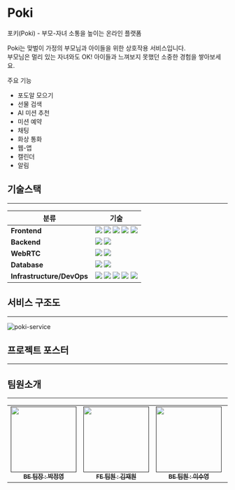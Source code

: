 # Poki
포키(Poki) - 부모-자녀 소통을 높이는 온라인 플랫폼

Poki는 맞벌이 가정의 부모님과 아이들을 위한 상호작용 서비스입니다.  
부모님은 멀리 있는 자녀와도 OK! 아이들과 느껴보지 못했던 소중한 경험을 쌓아보세요.

주요 기능  
* 포도알 모으기
* 선물 검색
* AI 미션 추천
* 미션 예약
* 채팅
* 화상 통화
* 웹-앱
* 캘린더
* 알림

## 기술스택
---

| 분류                      | 기술                                                                                                                                                                                                                                                                                                                                                                                                                                           |
| ------------------------- | ---------------------------------------------------------------------------------------------------------------------------------------------------------------------------------------------------------------------------------------------------------------------------------------------------------------------------------------------------------------------------------------------------------------------------------------------- |
| **Frontend**              | <img src="https://img.shields.io/badge/react-61DAFB?style=for-the-badge&logo=react&logoColor=white"> <img src="https://img.shields.io/badge/firebase-FFCA28?style=for-the-badge&logo=firebase&logoColor=white"> <img src="https://img.shields.io/badge/tailwindcss-38B2AC?style=for-the-badge&logo=tailwind-css&logoColor=white"> <img src="https://img.shields.io/badge/pwa-5A0FC8?style=for-the-badge&logo=pwa&logoColor=write"> <img src="https://img.shields.io/badge/recoil-362d59?style=for-the-badge&logo=recoil&logoColor=white">    |
| **Backend**               | <img src="https://img.shields.io/badge/nestjs-E0234E?style=for-the-badge&logo=nestjs&logoColor=white"> <img src="https://img.shields.io/badge/PM2-2B037A?style=for-the-badge&logo=PM2&logoColor=white"> |
| **WebRTC**              | <img src="https://img.shields.io/badge/WebRTC-333333?style=for-the-badge&logo=webRTC&logoColor=white"> <img src="https://img.shields.io/badge/socket.io-010101?style=for-the-badge&logo=socket.io&logoColor=white">
| **Database**              | <img src="https://img.shields.io/badge/mysql-4479A1?style=for-the-badge&logo=mysql&logoColor=white"> <img src="https://img.shields.io/badge/redis-DC382D?style=for-the-badge&logo=redis&logoColor=white">                                                                                                                 |
| **Infrastructure/DevOps** |  <img src="https://img.shields.io/badge/aws_Route_53-A100FF?style=for-the-badge&logo=amazonaws&logoColor=white"> <img src="https://img.shields.io/badge/aws_s3-569A31?style=for-the-badge&logo=amazonaws&logoColor=white"> <img src="https://img.shields.io/badge/aws_CouldFront-A100FF?style=for-the-badge&logo=amazonaws&logoColor=white"> <img src="https://img.shields.io/badge/aws_alb-A100FF?style=for-the-badge&logo=amazonaws&logoColor=white"> <img src="https://img.shields.io/badge/aws_ACM-E21E29?style=for-the-badge&logo=amazonaws&logoColor=white">           |

## 서비스 구조도
---
![poki-service](https://github.com/po-do/Poki/assets/126448821/eca35817-6d3e-415c-9f70-c6d94043be4e)


## 프로젝트 포스터
---

## 팀원소개
---
<table>
  <tbody>
    <tr>
      <td align="center"><a href=""><img src="https://github.com/po-do/Poki/assets/59272854/6cb6a84d-50e3-4f56-8f2b-bef25c01f067"width="150px;" alt=""/><br /><sub><b>BE 팀장 : 박정영</b></sub></a><br /></td>
      <td align="center"><a href=""><img src="https://github.com/po-do/Poki/assets/59272854/0e23b95e-13ce-43a2-8e8b-a40c65b28df3" width="150px;" alt=""/><br /><sub><b>FE 팀원 : 김재원</b></sub></a><br /></td>
      <td align="center"><a href=""><img src="https://github.com/po-do/Poki/assets/59272854/85e0a67f-0939-48f6-b1fc-1cbbd68004d4" width="150px;" alt=""/><br /><sub><b>BE 팀원 : 이수영</b></sub></a><br /></td>
      <td align="center"><a href=""><img src="https://github.com/po-do/Poki/assets/59272854/2002e3cf-0f50-4583-ab50-bf5ed219693d" width="150px;" alt=""/><br /><sub><b>BE 팀원 : 전유진</b></sub></a><br /></td>
      <td align="center"><a href=""><img src="https://github.com/po-do/Poki/assets/59272854/8ff63ad1-eb6b-4b99-8394-d4e1e61924f2" width="150px;" alt=""/><br /><sub><b>FE 팀원 : 지수현</b></sub></a><br /></td>
    </tr>
  </tbody>
</table>
